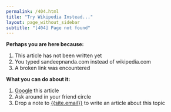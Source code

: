 ```yaml
---
permalink: /404.html
title: "Try Wikipedia Instead..."
layout: page_without_sidebar
subtitle: "[404] Page not found"
---
```


**Perhaps you are here because:**

1. This article has not been written yet
2. You typed sandeepnanda.com instead of wikipedia.com
3. A broken link was encountered

**What you can do about it:**

1. [Google][] this article
2. Ask around in your friend circle
3. Drop a note to [{{site.email}}](mailto:{{site.email}}) to write an article about this topic

[google]: http://google.com
